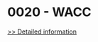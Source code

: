 # 0020 - WACC
[>> Detailed information](https://secure.shareit.com/shareit/product.html?productid=300652224&affiliateid=200057808)